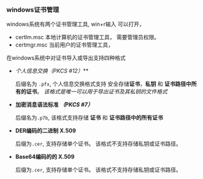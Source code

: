 ### windows证书管理

windows系统有两个证书管理工具, win+r输入 可以打开，

- certlm.msc      本地计算机的证书管理工具， 需要管理员权限。
- certmgr.msc    当前用户的证书管理工具，

在windows系统中对证书导入或导出支持四种格式

- **个人信息交换*（PKCS #12）***

  后缀名为 `.pfx`, 个人信息交换格式支持 安全存储**证书**，**私钥** 和 **证书路径中所有的证书**。 *该格式是唯一可以用于导出证书及其私钥的文件格式*

- **加密消息语法标准 *（PKCS #7）***

  后缀名为`.p7b`,  该格式支持存储 **证书** 和 **证书路径中的所有证书**

- **DER编码的二进制 X.509**

  后缀为`.cer`, 支持存储单个证书。 该格式不支持存储私钥或证书路径。

- **Base64编码的的 X.509** 

  后缀为`.cer`, 支持存储单个证书。 该格式不支持存储私钥或证书路径。

